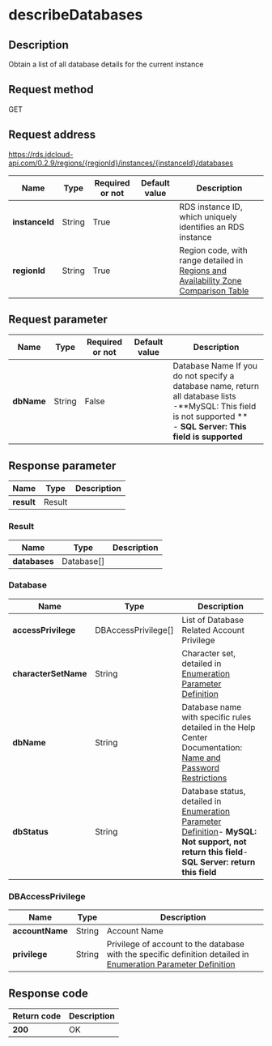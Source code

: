 # describeDatabases


## Description
Obtain a list of all database details for the current instance

## Request method
GET

## Request address
https://rds.jdcloud-api.com/0.2.9/regions/{regionId}/instances/{instanceId}/databases

|Name|Type|Required or not|Default value|Description|
|---|---|---|---|---|
|**instanceId**|String|True| |RDS instance ID, which uniquely identifies an RDS instance|
|**regionId**|String|True| |Region code, with range detailed in [Regions and Availability Zone Comparison Table](../Enum-Definitions/Regions-AZ.md)|

## Request parameter
|Name|Type|Required or not|Default value|Description|
|---|---|---|---|---|
|**dbName**|String|False| |Database Name If you do not specify a database name, return all database lists <br> -**MySQL: This field is not supported **<br>- **SQL Server: This field is supported**|


## Response parameter
|Name|Type|Description|
|---|---|---|
|**result**|Result| |


### Result
|Name|Type|Description|
|---|---|---|
|**databases**|Database[]| |
### Database
|Name|Type|Description|
|---|---|---|
|**accessPrivilege**|DBAccessPrivilege[]|List of Database Related Account Privilege|
|**characterSetName**|String|Character set, detailed in [Enumeration Parameter Definition](../Enum-Definitions/Enum-Definitions.md)|
|**dbName**|String|Database name with specific rules detailed in the Help Center Documentation: [Name and Password Restrictions](../../../documentation/Cloud-Database-and-Cache/RDS/Introduction/Restrictions/SQLServer-Restrictions.md)|
|**dbStatus**|String|Database status, detailed in [Enumeration Parameter Definition](../Enum-Definitions/Enum-Definitions.md)- **MySQL: Not support, not return this field**- **SQL Server: return this field**|
### DBAccessPrivilege
|Name|Type|Description|
|---|---|---|
|**accountName**|String|Account Name|
|**privilege**|String|Privilege of account to the database with the specific definition detailed in [Enumeration Parameter Definition](../Enum-Definitions/Enum-Definitions.md)|

## Response code
|Return code|Description|
|---|---|
|**200**|OK|
